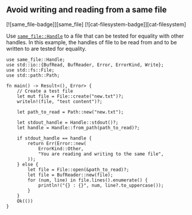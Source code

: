 ## Avoid writing and reading from a same file

[![same_file-badge]][same_file] [![cat-filesystem-badge]][cat-filesystem]

Use [`same_file::Handle`] to a file that can be tested for equality with
other handles. In this example, the handles of file to be read from and
to be written to are tested for equality.

```rust,edition2021
use same_file::Handle;
use std::io::{BufRead, BufReader, Error, ErrorKind, Write};
use std::fs::File;
use std::path::Path;

fn main() -> Result<(), Error> {
    // Create a test file
    let mut file = File::create("new.txt")?;
    writeln!(file, "test content")?;
    
    let path_to_read = Path::new("new.txt");

    let stdout_handle = Handle::stdout()?;
    let handle = Handle::from_path(path_to_read)?;

    if stdout_handle == handle {
        return Err(Error::new(
            ErrorKind::Other,
            "You are reading and writing to the same file",
        ));
    } else {
        let file = File::open(&path_to_read)?;
        let file = BufReader::new(file);
        for (num, line) in file.lines().enumerate() {
            println!("{} : {}", num, line?.to_uppercase());
        }
    }
    Ok(())
}
```

[`same_file::Handle`]: https://docs.rs/same-file/*/same_file/struct.Handle.html
